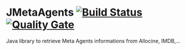 # JMetaAgents [![Build Status](https://travis-ci.org/welle/JMetaAgents.svg?branch=master)](https://travis-ci.org/welle/JMetaAgents) [![Quality Gate](https://sonarcloud.io/api/badges/gate?key=JMetaAgents)](https://sonarcloud.io/dashboard/index/JMetaAgents) #

Java library to retrieve Meta Agents informations from Allocine, IMDB,...
